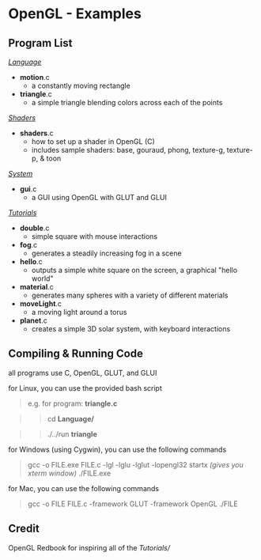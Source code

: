 OpenGL - Examples
=================

Program List
------------

[*Language*](/OpenGL/Language/)

-  **motion**.c
    - a constantly moving rectangle
-  **triangle**.c
    - a simple triangle blending colors across each of the points

[*Shaders*](/OpenGL/Shaders/)

-  **shaders**.c
    - how to set up a shader in OpenGL (C)
    - includes sample shaders: base, gouraud, phong, texture-g, texture-p, & toon

[*System*](/OpenGL/System/)

-  **gui**.c
    - a GUI using OpenGL with GLUT and GLUI

[*Tutorials*](/OpenGL/Tutorials/)

-  **double**.c
    - simple square with mouse interactions
-  **fog**.c
    - generates a steadily increasing fog in a scene
-  **hello**.c
    - outputs a simple white square on the screen, a graphical "hello world"
-  **material**.c
    - generates many spheres with a variety of different materials
-  **moveLight**.c
    - a moving light around a torus
-  **planet**.c
    - creates a simple 3D solar system, with keyboard interactions

Compiling & Running Code
------------------------

all programs use C, OpenGL, GLUT, and GLUI

for Linux, you can use the provided bash script
>  e.g. for program: **triangle.c**

> >  cd **Language/**

> >  ./../run **triangle**

for Windows (using Cygwin), you can use the following commands
>  gcc -o FILE.exe FILE.c -lgl -lglu -lglut -lopengl32
>  startx
>    *(gives you xterm window)*
>  ./FILE.exe


for Mac, you can use the following commands
>  gcc -o FILE FILE.c -framework GLUT -framework OpenGL
>  ./FILE

Credit
------

OpenGL Redbook for inspiring all of the *Tutorials/*
